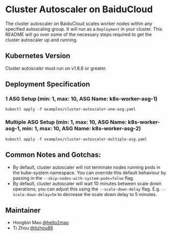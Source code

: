 # Cluster Autoscaler on BaiduCloud
The cluster autoscaler on BaiduCloud scales worker nodes within any specified autoscaling group. It will run as a `Deployment` in your cluster. This README will go over some of the necessary steps required to get the cluster autoscaler up and running.

## Kubernetes Version
Cluster autoscaler must run on v1.8.6 or greater.

## Deployment Specification

### 1 ASG Setup (min: 1, max: 10, ASG Name: k8s-worker-asg-1)
```
kubectl apply -f examples/cluster-autoscaler-one-asg.yaml
```

### Multiple ASG Setup (min: 1, max: 10, ASG Name: k8s-worker-asg-1, min: 1, max: 10, ASG Name: k8s-worker-asg-2)
```
kubectl apply -f examples/cluster-autoscaler-multiple-asg.yaml
```

## Common Notes and Gotchas:
- By default, cluster autoscaler will not terminate nodes running pods in the kube-system namespace. You can override this default behaviour by passing in the `--skip-nodes-with-system-pods=false` flag.
- By default, cluster autoscaler will wait 10 minutes between scale down operations, you can adjust this using the `--scale-down-delay` flag. E.g. `--scale-down-delay=5m` to decrease the scale down delay to 5 minutes.

## Maintainer
* Hongbin Mao [@hello2mao](https://github.com/hello2mao)
* Ti Zhou [@tizhou86](https://github.com/tizhou86)
